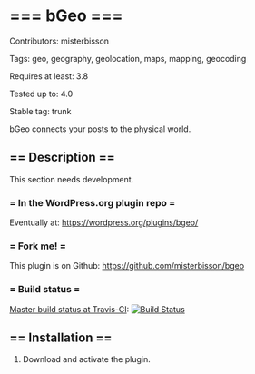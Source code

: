 # === bGeo ===

Contributors: misterbisson

Tags: geo, geography, geolocation, maps, mapping, geocoding

Requires at least: 3.8

Tested up to: 4.0

Stable tag: trunk

bGeo connects your posts to the physical world. 

## == Description ==

This section needs development.

### = In the WordPress.org plugin repo =

Eventually at: https://wordpress.org/plugins/bgeo/

### = Fork me! =

This plugin is on Github: https://github.com/misterbisson/bgeo

### = Build status =

[Master build status at Travis-CI](https://travis-ci.org/misterbisson/bgeo): [![Build Status](https://travis-ci.org/misterbisson/bgeo.svg?branch=master)](https://travis-ci.org/misterbisson/bgeo)

## == Installation ==

1. Download and activate the plugin.
